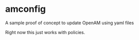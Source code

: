 # amconfig

A sample proof of concept to update OpenAM using yaml files

Right now this just works with policies.




